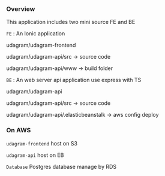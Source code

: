 ### Overview

This application includes two mini source FE and BE

`FE` : An Ionic application

udagram/udagram-frontend

udagram/udagram-api/src -> source code

udagram/udagram-api/www -> build folder

`BE` : An web server api application use express with TS

udagram/udagram-api

udagram/udagram-api/src -> source code

udagram/udagram-api/.elasticbeanstalk -> aws config deploy

### On AWS

`udagram-frontend` host on S3

`udagram-api` host on EB

`Database` Postgres database manage by RDS
